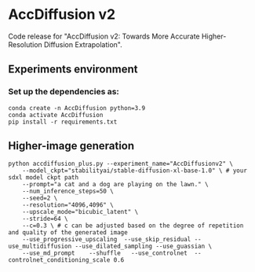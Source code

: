 # AccDiffusion v2
Code release for "AccDiffusion v2: Towards More Accurate
Higher-Resolution Diffusion Extrapolation".

## Experiments environment
### Set up the dependencies as:
```
conda create -n AccDiffusion python=3.9
conda activate AccDiffusion
pip install -r requirements.txt
```

## Higher-image generation
```
python accdiffusion_plus.py --experiment_name="AccDiffusionv2" \
    --model_ckpt="stabilityai/stable-diffusion-xl-base-1.0" \ # your sdxl model ckpt path
    --prompt="a cat and a dog are playing on the lawn." \
    --num_inference_steps=50 \
    --seed=2 \
    --resolution="4096,4096" \
    --upscale_mode="bicubic_latent" \
    --stride=64 \
    --c=0.3 \ # c can be adjusted based on the degree of repetition and quality of the generated image
    --use_progressive_upscaling  --use_skip_residual --use_multidiffusion --use_dilated_sampling --use_guassian \
    --use_md_prompt    --shuffle   --use_controlnet  --controlnet_conditioning_scale 0.6
``` 
